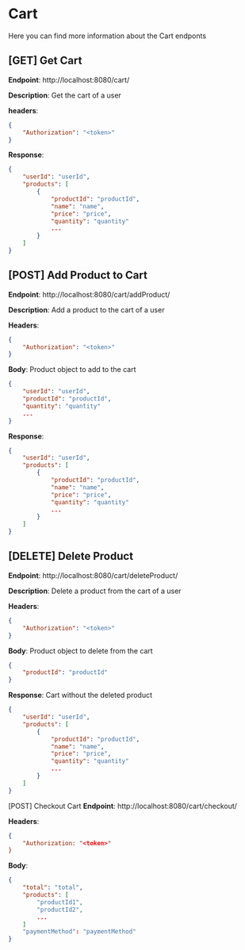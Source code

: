 # Cart
Here you can find more information about the Cart endponts

## [GET] Get Cart 
__Endpoint__: http://localhost:8080/cart/

__Description__: Get the cart of a user

__headers__: 
```json
{
    "Authorization": "<token>"
}
```
__Response__:
```json
{
    "userId": "userId",
    "products": [
        {
            "productId": "productId",
            "name": "name",
            "price": "price",
            "quantity": "quantity"
            ...
        }
    ]
}
```


## [POST] Add Product to Cart
__Endpoint__: http://localhost:8080/cart/addProduct/

__Description__: Add a product to the cart of a user

__Headers__: 
```json
{
    "Authorization": "<token>"
}
```

__Body__: Product object to add to the cart
```json
{
    "userId": "userId",
    "productId": "productId",
    "quantity": "quantity"
    ...
}
```

__Response__: 
```json
{
    "userId": "userId",
    "products": [
        {
            "productId": "productId",
            "name": "name",
            "price": "price",
            "quantity": "quantity"
            ...
        }
    ]
}
```


## [DELETE] Delete Product
__Endpoint__: http://localhost:8080/cart/deleteProduct/

__Description__: Delete a product from the cart of a user

__Headers__: 
```json
{
    "Authorization": "<token>"
}
```

__Body__: Product object to delete from the cart
```json
{
    "productId": "productId"
}
```

__Response__: Cart without the deleted product
```json
{
    "userId": "userId",
    "products": [
        {
            "productId": "productId",
            "name": "name",
            "price": "price",
            "quantity": "quantity"
            ...
        }
    ]
}
```

[POST] Checkout Cart
__Endpoint__: http://localhost:8080/cart/checkout/

__Headers__: 
```json
{
    "Authorization: "<token>"
}
```

__Body__: 
```json
{
    "total": "total",
    "products": [
        "productId1",
        "productId2",
        ...
    ]
    "paymentMethod": "paymentMethod"
}
```
